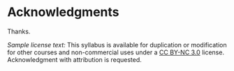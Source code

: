 # Acknowledgments

Thanks.

*Sample license text:* This syllabus is available for duplication or modification for other courses and non-commercial uses under a [CC BY-NC 3.0](http://creativecommons.org/licenses/by-nc/3.0/) license. Acknowledgment with attribution is requested.
